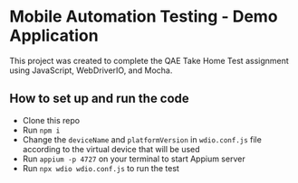 # Mobile Automation Testing - Demo Application
This project was created to complete the QAE Take Home Test assignment using JavaScript, WebDriverIO, and Mocha.

## How to set up and run the code
- Clone this repo
- Run `npm i`
- Change the `deviceName` and `platformVersion` in `wdio.conf.js` file according to the virtual device that will be used
- Run `appium -p 4727` on your terminal to start Appium server
- Run `npx wdio wdio.conf.js` to run the test
